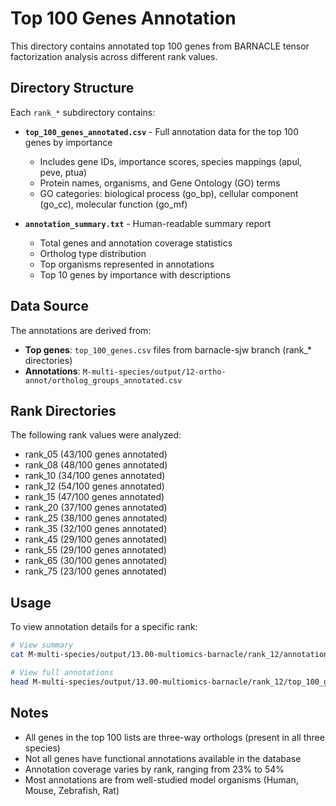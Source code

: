 # Top 100 Genes Annotation

This directory contains annotated top 100 genes from BARNACLE tensor factorization analysis across different rank values.

## Directory Structure

Each `rank_*` subdirectory contains:

- **`top_100_genes_annotated.csv`** - Full annotation data for the top 100 genes by importance
  - Includes gene IDs, importance scores, species mappings (apul, peve, ptua)
  - Protein names, organisms, and Gene Ontology (GO) terms
  - GO categories: biological process (go_bp), cellular component (go_cc), molecular function (go_mf)

- **`annotation_summary.txt`** - Human-readable summary report
  - Total genes and annotation coverage statistics
  - Ortholog type distribution
  - Top organisms represented in annotations
  - Top 10 genes by importance with descriptions

## Data Source

The annotations are derived from:
- **Top genes**: `top_100_genes.csv` files from barnacle-sjw branch (rank_* directories)
- **Annotations**: `M-multi-species/output/12-ortho-annot/ortholog_groups_annotated.csv`

## Rank Directories

The following rank values were analyzed:
- rank_05 (43/100 genes annotated)
- rank_08 (48/100 genes annotated)
- rank_10 (34/100 genes annotated)
- rank_12 (54/100 genes annotated)
- rank_15 (47/100 genes annotated)
- rank_20 (37/100 genes annotated)
- rank_25 (38/100 genes annotated)
- rank_35 (32/100 genes annotated)
- rank_45 (29/100 genes annotated)
- rank_55 (29/100 genes annotated)
- rank_65 (30/100 genes annotated)
- rank_75 (23/100 genes annotated)

## Usage

To view annotation details for a specific rank:
```bash
# View summary
cat M-multi-species/output/13.00-multiomics-barnacle/rank_12/annotation_summary.txt

# View full annotations
head M-multi-species/output/13.00-multiomics-barnacle/rank_12/top_100_genes_annotated.csv
```

## Notes

- All genes in the top 100 lists are three-way orthologs (present in all three species)
- Not all genes have functional annotations available in the database
- Annotation coverage varies by rank, ranging from 23% to 54%
- Most annotations are from well-studied model organisms (Human, Mouse, Zebrafish, Rat)
